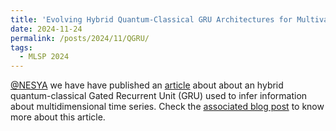```yaml
---
title: 'Evolving Hybrid Quantum-Classical GRU Architectures for Multivariate Time Series'
date: 2024-11-24
permalink: /posts/2024/11/QGRU/
tags:
  - MLSP 2024
---
```


[@NESYA](https://github.com/NesyaLab) we have have published an [article](https://inspirehep.net/literature/2849278) about about an hybrid quantum-classical Gated Recurrent Unit (GRU) used to infer information about multidimensional time series. Check the [associated blog post](https://lavagnaleo.wordpress.com/2024/11/25/evolving-hybrid-quantum-classical-gru-architectures-for-multivariate-time-series/) to know more about this article. 
